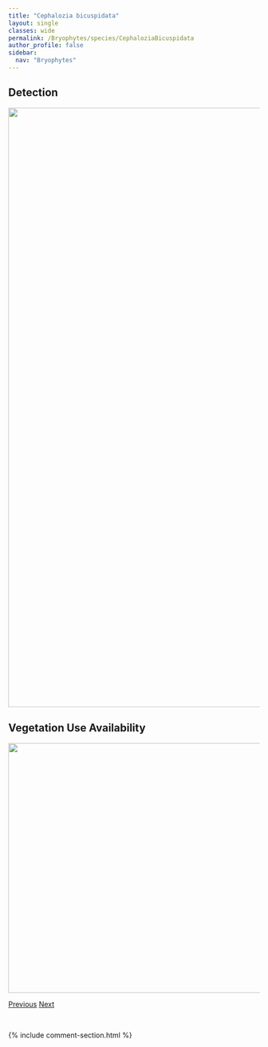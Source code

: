 ```yaml
---
title: "Cephalozia bicuspidata"
layout: single
classes: wide
permalink: /Bryophytes/species/CephaloziaBicuspidata
author_profile: false
sidebar:
  nav: "Bryophytes"
---
```


<h2>Detection</h2>

<a href="https://drive.google.com/uc?export=view&id=1RdhDNV3pqSR4kJcy2q4C8VrAc5e6v7Xs">
<img src="https://drive.google.com/uc?export=view&id=1RdhDNV3pqSR4kJcy2q4C8VrAc5e6v7Xs" height = "1200" width = "800">
</a>


<h2>Vegetation Use Availability</h2>

<a href="https://drive.google.com/uc?export=view&id=15ZGW3VxkqpYNvo7Hdjoi_tml37smBwoV">
<img src="https://drive.google.com/uc?export=view&id=15ZGW3VxkqpYNvo7Hdjoi_tml37smBwoV" height = "500" width = "1000">
</a>


<a href="/DevelopmentWebsite/Bryophytes/species/CatoscopiumNigritum" class="pagination--pager" title="Catoscopium nigritum">Previous</a> <a href="/DevelopmentWebsite/Bryophytes/species/CephaloziaCatenulata" class="pagination--pager" title="Cephalozia catenulata">Next</a>

<p>&nbsp;</p>

{% include comment-section.html %}
